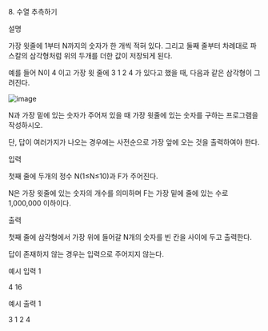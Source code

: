 8\. 수열 추측하기

설명

가장 윗줄에 1부터 N까지의 숫자가 한 개씩 적혀 있다. 그리고 둘째 줄부터 차례대로 파스칼의 삼각형처럼 위의 두개를 더한 값이 저장되게 된다.

예를 들어 N이 4 이고 가장 윗 줄에 3 1 2 4 가 있다고 했을 때, 다음과 같은 삼각형이 그려진다.

![image](https://user-images.githubusercontent.com/47135476/169526128-a34d0c2c-14ad-4637-8cc4-4cc9b5853536.png)

N과 가장 밑에 있는 숫자가 주어져 있을 때 가장 윗줄에 있는 숫자를 구하는 프로그램을 작성하시오.

단, 답이 여러가지가 나오는 경우에는 사전순으로 가장 앞에 오는 것을 출력하여야 한다.

입력

첫째 줄에 두개의 정수 N(1≤N≤10)과 F가 주어진다.

N은 가장 윗줄에 있는 숫자의 개수를 의미하며 F는 가장 밑에 줄에 있는 수로 1,000,000 이하이다.

출력

첫째 줄에 삼각형에서 가장 위에 들어갈 N개의 숫자를 빈 칸을 사이에 두고 출력한다.

답이 존재하지 않는 경우는 입력으로 주어지지 않는다.

예시 입력 1

4 16

예시 출력 1

3 1 2 4